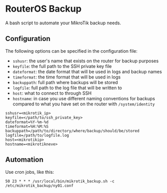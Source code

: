 # RouterOS Backup

A bash script to automate your MikroTik backup needs.

## Configuration

The following options can be specified in the configuration file:
- `sshusr`: the user's name that exists on the router for backup purposes
- `keyfile`: the full path to the SSH private key file
- `dateformat`: the date format that will be used in logs and backup names
- `timeformat`: the time format that will be used in logs
- `backuppath`: full path where backups will be stored
- `logfile`: full path to the log file that will be written to
- `host`: what to connect to through SSH
- `hostname`: in case you use different naming conventions for backups compared to what you have set on the router with `/system/identity`

```
sshusr=<mikrotik_ip>
keyfile=</path/to/ssh_private_key>
dateformat=%Y-%m-%d
timeformat=%H:%M:%S
backuppath=/path/to/directory/where/backup/should/be/stored
logfile=/path/to/logfile.log
host=<mikrotikip>
hostname=<mikrotikneve>

```

## Automation

Use cron jobs, like this:

```
50 23 * * * /usr/local/bin/mikrotik_backup.sh -c /etc/mikrotik_backup/ny01.conf
```